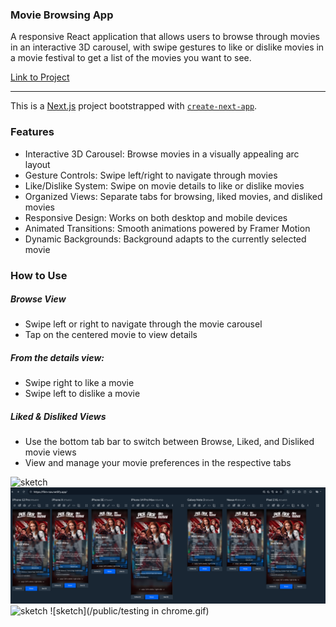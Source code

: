 ### Movie Browsing App
 A responsive React application that allows users to browse through movies in an interactive 3D carousel, with swipe gestures to like or dislike movies in a movie festival to get a list of the movies you want to see.

 [Link to Project](https://film-nav.netlify.app/)

-----

 This is a [Next.js](https://nextjs.org) project bootstrapped with [`create-next-app`](https://github.com/vercel/next.js/tree/canary/packages/create-next-app).

### Features
- Interactive 3D Carousel: Browse movies in a visually appealing arc layout
- Gesture Controls: Swipe left/right to navigate through movies
- Like/Dislike System: Swipe on movie details to like or dislike movies
- Organized Views: Separate tabs for browsing, liked movies, and disliked movies
- Responsive Design: Works on both desktop and mobile devices
- Animated Transitions: Smooth animations powered by Framer Motion
- Dynamic Backgrounds: Background adapts to the currently selected movie


### How to Use
##### Browse View

- Swipe left or right to navigate through the movie carousel
- Tap on the centered movie to view details

##### From the details view:

- Swipe right to like a movie
- Swipe left to dislike a movie

##### Liked & Disliked Views

- Use the bottom tab bar to switch between Browse, Liked, and Disliked movie views
- View and manage your movie preferences in the respective tabs

![sketch](/public/IMG_4319.jpg)
![sketch](/public/screenshot-0425.png)
![sketch](/public/test-on-devices.gif)
![sketch](/public/testing in chrome.gif)